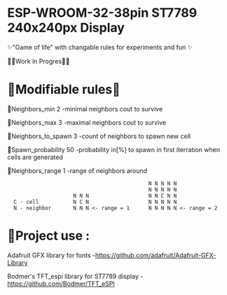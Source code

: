 # ESP-WROOM-32-38pin ST7789 240x240px Display

✨"Game of life" with changable rules for experiments and fun ✨

🐱‍💻Work in Progres🐱‍💻

# 🧨Modifiable rules🧨

🎈Neighbors_min       2   -minimal neighbors cout to survive

🎈Neighbors_max       3   -maximal neighbors cout to survive

🎈Neighbors_to_spawn  3   -count of neighbors to spawn new cell

🎈Spawn_probability  50   -probability in[%] to spawn in first
                         iterration when cells are generated
                        
🎈Neighbors_range     1   -range of neighbors around 

                                                 N N N N N                                                 
                                                 N N N N N                                                 
                         N N N                   N N C N N                         
      C - cell           N C N                   N N N N N
      N - neighbor       N N N <- range = 1      N N N N N <- range = 2
 

# 🎉Project use :

Adafruit GFX library for fonts -https://github.com/adafruit/Adafruit-GFX-Library

Bodmer's TFT_espi library for ST7789 display -https://github.com/Bodmer/TFT_eSPI
